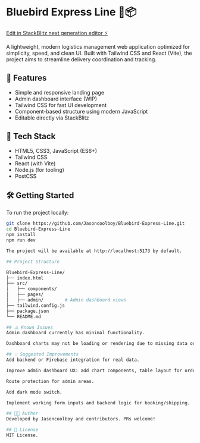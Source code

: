 # Bluebird Express Line 🛫📦

[Edit in StackBlitz next generation editor ⚡️](https://stackblitz.com/~/github.com/Jasoncoolboy/Bluebird-Express-Line)

A lightweight, modern logistics management web application optimized for simplicity, speed, and clean UI. Built with Tailwind CSS and React (Vite), the project aims to streamline delivery coordination and tracking.

## 🚀 Features

- Simple and responsive landing page
- Admin dashboard interface (WIP)
- Tailwind CSS for fast UI development
- Component-based structure using modern JavaScript
- Editable directly via StackBlitz

## 🧰 Tech Stack

- HTML5, CSS3, JavaScript (ES6+)
- Tailwind CSS
- React (with Vite)
- Node.js (for tooling)
- PostCSS

## 🛠️ Getting Started

To run the project locally:

```bash
git clone https://github.com/Jasoncoolboy/Bluebird-Express-Line.git
cd Bluebird-Express-Line
npm install
npm run dev

The project will be available at http://localhost:5173 by default.

## Project Structure

Bluebird-Express-Line/
├── index.html
├── src/
│   ├── components/
│   ├── pages/
│   ├── admin/        # Admin dashboard views
├── tailwind.config.js
├── package.json
└── README.md

## ⚠️ Known Issues
Admin dashboard currently has minimal functionality.

Dashboard charts may not be loading or rendering due to missing data or state logic.

## 💡 Suggested Improvements
Add backend or Firebase integration for real data.

Improve admin dashboard UX: add chart components, table layout for order summaries, and delivery stats.

Route protection for admin areas.

Add dark mode switch.

Implement working form inputs and backend logic for booking/shipping.

## 👨‍💻 Author
Developed by Jasoncoolboy and contributors. PRs welcome!

## 📄 License
MIT License.
